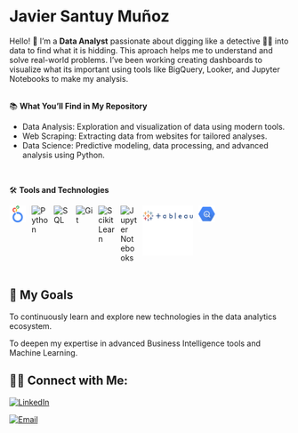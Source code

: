 
# Javier Santuy Muñoz

Hello! 👋 I’m a **Data Analyst** passionate about digging like a detective 🕵️‍♂️ into data to find what it is hidding. This aproach helps me to understand and solve real-world problems. I’ve been working creating dashboards to visualize what its important using tools like BigQuery, Looker, and Jupyter Notebooks to make my analysis. <br><br>

📚 **What You’ll Find in My Repository**

 - Data Analysis: Exploration and visualization of data using modern tools.
 - Web Scraping: Extracting data from websites for tailored analyses.
 - Data Science: Predictive modeling, data processing, and advanced analysis using Python.

<br>

 🛠️ **Tools and Technologies**
 
<img align="left" alt="Looker" width="30px" height = "30px"  style="padding-right:10px" src = "Images\looker-icon-svgrepo-com.svg">
<img align="left" alt="Python" width="30px" style="padding-right:10px" src="https://cdn.jsdelivr.net/gh/devicons/devicon@latest/icons/python/python-plain.svg" />
<img align="left" alt="SQL" width="30px" style="padding-right:10px" src="https://cdn.jsdelivr.net/gh/devicons/devicon@latest/icons/azuresqldatabase/azuresqldatabase-original.svg" />
<img align="left" alt="Git" width="30px" style="padding-right:10px" src="https://cdn.jsdelivr.net/gh/devicons/devicon@latest/icons/git/git-plain.svg" />
<img align="left" alt="ScikitLearn" width="30px" style="padding-right:10px" src="https://cdn.jsdelivr.net/gh/devicons/devicon@latest/icons/scikitlearn/scikitlearn-original.svg" />
<img align="left" alt="Jupyter Notebooks" width="30px" style="padding-right:10px" src="https://cdn.jsdelivr.net/gh/devicons/devicon@latest/icons/jupyter/jupyter-original-wordmark.svg" />
<img align="left" alt="Tableu" width = "90px" height = 90px  style="padding-right:10px" src="Images/tableau-svgrepo-com.svg">
<img align="let" alt= "Big query" width = "30px" style = "padding-right:10px" src= "Images/google-bigquery-logo-1.svg">


<div style="clear: both; margin: 0; padding: 0;"></div> 
 <br> 
 
 ## 🌱 **My Goals**

To continuously learn and explore new technologies in the data analytics ecosystem.

To deepen my expertise in advanced Business Intelligence tools and Machine Learning.

## 👋🏻 **Connect with Me:**
[![LinkedIn](https://img.shields.io/badge/LinkedIn-Connect-blue?style=flat&logo=linkedin)](https://www.linkedin.com/in/javier-santuy-mu%C3%B1oz-55b257324/)

[![Email](https://custom-icon-badges.demolab.com/badge/Mail-E61B23.svg?logo=mail)](mailto:javiersantuym@gmail.com)
